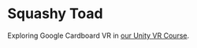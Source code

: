 # Squashy Toad
Exploring Google Cardboard VR in [our Unity VR Course](https://www.udemy.com/vrcourse/?couponCode=GitHubDiscount).
